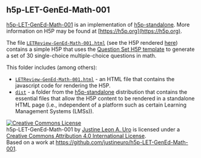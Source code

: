 ## h5p-LET-GenEd-Math-001
[h5p-LET-GenEd-Math-001](https://github.com/justineuro/h5p-LET-GenEd-Math-001) is an implementation of [h5p-standalone](https://github.com/tunapanda/h5p-standalone).  More information on H5P may be found at [https://h5p.org](https://h5p.org).

The file [`LETReview-GenEd-Math-001.html`](./LETReview-GenEd-Math-001.html) (see the H5P rendered [here](https://justineuro.github.io/h5p-LET-GenEd-Math-001/LETReview-GenEd-Math-001.html)) contains a simple H5P that uses the [Question Set H5P template](https://h5p.org/question-set) to generate a set of 30 single-choice multiple-choice questions in math.
  
This folder includes (among others):  
  
* [`LETReview-GenEd-Math-001.html`](./LETReview-GenEd-Math-001.html) - an HTML file that contains the javascript code for rendering the H5P.
* [`dist`](./dist) - a folder from the [h5p-standalone](https://github.com/tunapanda/h5p-standalone) distribution that contains the essential files that allow the H5P content to be rendered in a standalone HTML page (i.e., independent of a platform such as certain Learning Management Systems (LMSs)).  
  
<a rel="license" href="http://creativecommons.org/licenses/by/4.0/"><img alt="Creative Commons License" style="border-width:0" src="https://i.creativecommons.org/l/by/4.0/80x15.png" /></a><br /><span xmlns:dct="http://purl.org/dc/terms/" property="dct:title">h5p-LET-GenEd-Math-001</span> by <a xmlns:cc="http://creativecommons.org/ns#" href="https://github.com/justineuro/" property="cc:attributionName" rel="cc:attributionURL">Justine Leon A. Uro</a> is licensed under a <a rel="license" href="http://creativecommons.org/licenses/by/4.0/">Creative Commons Attribution 4.0 International License</a>.<br />Based on a work at <a xmlns:dct="http://purl.org/dc/terms/" href="https://github.com/justineuro/h5p-LET-GenEd-Math-001" rel="dct:source">https://github.com/justineuro/h5p-LET-GenEd-Math-001</a>.
